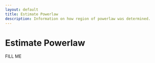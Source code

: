 ```yaml
---
layout: default
title: Estimate Powerlaw
description: Information on how region of powerlaw was determined.
---
```

# Estimate Powerlaw




FILL ME